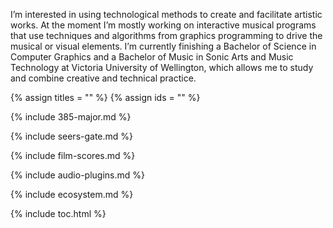 I’m interested in using technological methods to create and facilitate artistic works. At the moment I’m mostly working on interactive musical programs that use techniques and algorithms from graphics programming to drive the musical or visual elements. I’m currently finishing a Bachelor of Science in Computer Graphics and a Bachelor of Music in Sonic Arts and Music Technology at Victoria University of Wellington, which allows me to study and combine creative and technical practice.

{% assign titles = "" %}
{% assign ids = "" %}

{% include 385-major.md %}

{% include seers-gate.md %}

{% include film-scores.md %}

{% include audio-plugins.md %}

{% include ecosystem.md %}

{% include toc.html %}
